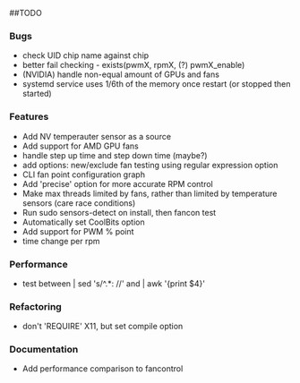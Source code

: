 ##TODO

### Bugs

- check UID chip name against chip
- better fail checking - exists(pwmX, rpmX, (?) pwmX_enable)
- (NVIDIA) handle non-equal amount of GPUs and fans
- systemd service uses 1/6th of the memory once restart (or stopped then started)

### Features

- Add NV temperauter sensor as a source
- Add support for AMD GPU fans
- handle step up time and step down time (maybe?)
- add options: new/exclude fan testing using regular expression option
- CLI fan point configuration graph
- Add 'precise' option for more accurate RPM control
- Make max threads limited by fans, rather than limited by temperature sensors (care race conditions)
- Run sudo sensors-detect on install, then fancon test
- Automatically set CoolBits option
- Add support for PWM % point
- time change per rpm

### Performance 

- test between | sed 's/^.*: //' and | awk '{print $4}'

### Refactoring

- don't 'REQUIRE' X11, but set compile option

### Documentation

- Add performance comparison to fancontrol